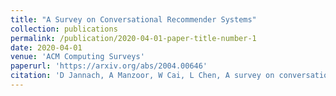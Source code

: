 ```yaml
---
title: "A Survey on Conversational Recommender Systems"
collection: publications
permalink: /publication/2020-04-01-paper-title-number-1
date: 2020-04-01
venue: 'ACM Computing Surveys'
paperurl: 'https://arxiv.org/abs/2004.00646'
citation: 'D Jannach, A Manzoor, W Cai, L Chen, A survey on conversational recommender systems, arXiv preprint arXiv:2004.00646, 2020.'
---
```




